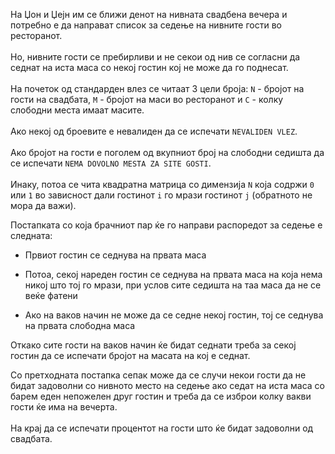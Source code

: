 На Џон и Џејн им се ближи денот на нивната свадбена вечера и потребно е да направат список за седење на нивните гости во ресторанот.<br/>
<br/>
Но, нивните гости се пребирливи и не секои од нив се согласни да седнат на иста маса со некој гостин кој не може да го поднесат.<br/>
<br/>
На почеток од стандарден влез се читаат 3 цели броја: `N` - бројот на гости на свадбата, `M` - бројот на маси во ресторанот и `C` - колку слободни места имаат масите.<br/>
<br/>
Ако некој од броевите е невалиден да се испечати `NEVALIDEN VLEZ`.<br/>
<br/>
Ако бројот на гости е поголем од вкупниот број на слободни седишта да се испечати `NEMA DOVOLNO MESTA ZA SITE GOSTI`.
<br/>
<br/>
Инаку, потоа се чита квадратна матрица со димензија `N` која содржи `0` или `1` во зависност дали гостинот `i` го мрази гостинот `j` (обратното не мора да важи).<br/>

Постапката со која брачниот пар ќе го направи распоредот за седење е следната:

 - Првиот гостин се седнува на првата маса

 - Потоа, секој нареден гостин се седнува на првата маса на која нема никој што тој го мрази, при услов сите седишта на таа маса да не се веќе фатени

 - Ако на ваков начин не може да се седне некој гостин, тој се седнува на првата слободна маса

Откако сите гости на ваков начин ќе бидат седнати треба за секој гостин да се испечати бројот на масата на кој е седнат.<br/>

Со претходната постапка сепак може да се случи некои гости да не бидат задоволни со нивното место на седење ако седат на иста маса со барем еден непожелен друг гостин и треба да се изброи колку вакви гости ќе има на вечерта.<br/>
<br/>
На крај да се испечати процентот на гости што ќе бидат задоволни од свадбата.
